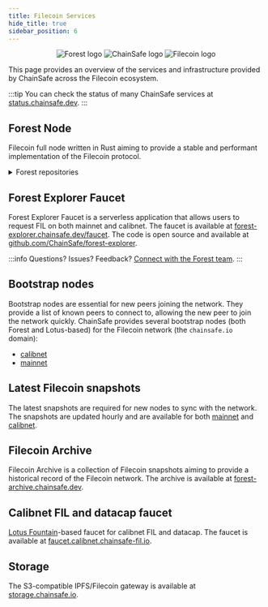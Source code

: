 ```yaml
---
title: Filecoin Services
hide_title: true
sidebar_position: 6
---
```


<p align="center" style={{ display: 'flex' , justifyContent: 'space-around' }}>
  <img src="/img/logo.png" alt="Forest logo"/>
  <img src="/img/chainsafe_logo.png" alt="ChainSafe logo"/>
  <img src="/img/filecoin_logo.png" alt="Filecoin logo"/>
</p>

This page provides an overview of the services and infrastructure provided by ChainSafe across the Filecoin ecosystem.

:::tip
You can check the status of many ChainSafe services at [status.chainsafe.dev](https://status.chainsafe.dev).
:::

## Forest Node

Filecoin full node written in Rust aiming to provide a stable and performant implementation of the Filecoin protocol.

<details>

<summary>Forest repositories</summary>
<p>
Actively-maintained repositories that are part of the Forest project are:

- [forest](https://github.com/ChainSafe/forest) - the central repository containing Forest node implementation, relevant tests and documentation.
- [forest-iac](https://github.com/ChainSafe/forest-iac) - Infrastructure as Code for deploying Forest nodes, mirroring important Filecoin assets and other services supporting Forest development.
- [fil-actor-states](https://github.com/ChainSafe/fil-actor-states) - state-only version of the [Filecoin actors](https://github.com/filecoin-project/builtin-actors), following semver versioning and providing a stable interface for Forest and other Filecoin implementations.
</p>
</details>

## Forest Explorer Faucet

Forest Explorer Faucet is a serverless application that allows users to request FIL on both mainnet and calibnet. The faucet is available at [forest-explorer.chainsafe.dev/faucet](https://forest-explorer.chainsafe.dev/faucet). The code is open source and available at [github.com/ChainSafe/forest-explorer](https://github.com/ChainSafe/forest-explorer).

:::info
Questions? Issues? Feedback? [Connect with the Forest team](./introduction.md#connect-with-us).
:::

## Bootstrap nodes

Bootstrap nodes are essential for new peers joining the network. They provide a list of known peers to connect to, allowing the new peer to join the network quickly. ChainSafe provides several bootstrap nodes (both Forest and Lotus-based) for the Filecoin network (the `chainsafe.io` domain):

- [calibnet](https://github.com/ChainSafe/forest/blob/main/build/bootstrap/calibnet)
- [mainnet](https://github.com/ChainSafe/forest/blob/main/build/bootstrap/mainnet)

## Latest Filecoin snapshots

The latest snapshots are required for new nodes to sync with the network. The snapshots are updated hourly and are available for both [mainnet](https://forest-archive.chainsafe.dev/list/mainnet/latest) and [calibnet](https://forest-archive.chainsafe.dev/list/calibnet/latest).

## Filecoin Archive

Filecoin Archive is a collection of Filecoin snapshots aiming to provide a historical record of the Filecoin network. The archive is available at [forest-archive.chainsafe.dev](https://forest-archive.chainsafe.dev).

## Calibnet FIL and datacap faucet

[Lotus Fountain](https://github.com/filecoin-project/lotus/blob/master/cmd/lotus-fountain/main.go)-based faucet for calibnet FIL and datacap. The faucet is available at [faucet.calibnet.chainsafe-fil.io](https://faucet.calibnet.chainsafe-fil.io).

## Storage

The S3-compatible IPFS/Filecoin gateway is available at [storage.chainsafe.io](https://storage.chainsafe.io).
